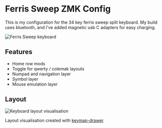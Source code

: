 # Ferris Sweep ZMK Config

This is my configuration for the 34 key ferris sweep split keyboard. My build uses bluetooth, and I've added magnetic usb C adapters for easy charging.

![Ferris Sweep keyboard](https://github.com/user-attachments/assets/60ecff9e-819e-4a74-bba2-2b0905f9c568)

## Features

- Home row mods
- Toggle for qwerty / colemak layouts
- Numpad and navigation layer
- Symbol layer
- Mouse emulation layer

## Layout

![Keyboard layout visualisation](https://github.com/user-attachments/assets/097300f6-5af9-439b-b6d3-357691075608)

Layout visualisation created with [keymap-drawer](https://github.com/caksoylar/keymap-drawer).
